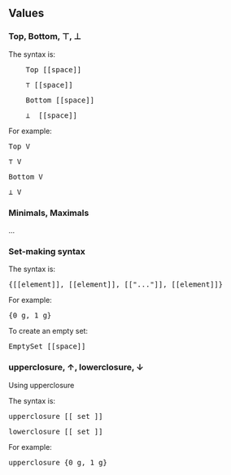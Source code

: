 
## Values


### <k>Top</k>, <k>Bottom</k>, <k>⊤</k>, <k>⊥</k>

The syntax is:


<pre class='mcdp_value' noprettify>
    Top [[space]]
</pre>

<pre class='mcdp_value'>
    ⊤ [[space]]
</pre>

<pre class='mcdp_value' noprettify>
    Bottom [[space]]
</pre>

<pre class='mcdp_value'>
    ⊥  [[space]]
</pre>



For example:

<pre class='mcdp_value' noprettify>
Top V
</pre>

<pre class='mcdp_value'>
⊤ V
</pre>


<pre class='mcdp_value' noprettify>
Bottom V
</pre>

<pre class='mcdp_value'>
⊥ V
</pre>

### <k>Minimals</k>, <k>Maximals</k>

...

### Set-making syntax

The syntax is:


<pre class='mcdp_value'>
{[[element]], [[element]], [["..."]], [[element]]}
</pre>

For example:

<pre class='mcdp_value'>
{0 g, 1 g}
</pre>


To create an empty set:

<pre class='mcdp_value'>
EmptySet [[space]]
</pre>

<!-- or

<pre class='mcdp_value'>
ø [[space]]
</pre> -->


### <k>upperclosure</k>, <k>↑</k>, <k>lowerclosure</k>, <k>↓</k>

Using <k>upperclosure</k>

The syntax is:

<pre class='mcdp_value'>
upperclosure [[ set ]]
</pre>

<pre class='mcdp_value'>
lowerclosure [[ set ]]
</pre>


For example:

<pre class='mcdp_value'>
upperclosure {0 g, 1 g}
</pre>
